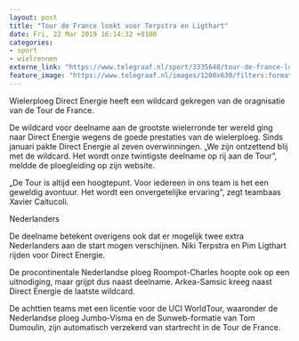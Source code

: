 ```yaml
---
layout: post
title: "Tour de France lonkt voor Terpstra en Ligthart"
date: Fri, 22 Mar 2019 16:14:32 +0100
categories: 
- sport 
- wielrennen 
externe_link: "https://www.telegraaf.nl/sport/3335640/tour-de-france-lonkt-voor-terpstra-en-ligthart"
feature_image: "https://www.telegraaf.nl/images/1200x630/filters:format(jpeg):quality(80)/cdn-kiosk-api.telegraaf.nl/57277c76-4cbb-11e9-8226-0255c322e81b.jpg"
---
```


<p class="intro">Wielerploeg Direct Energie heeft een wildcard gekregen van de oragnisatie van de Tour de France.</p> <p>De wildcard voor deelname aan de grootste wielerronde ter wereld ging naar Direct Energie wegens de goede prestaties van de wielerploeg. Sinds januari pakte Direct Energie al zeven overwinningen. „We zijn ontzettend blij met de wildcard. Het wordt onze twintigste deelname op rij aan de Tour”, meldde de ploegleiding op zijn website.</p><p>„De Tour is altijd een hoogtepunt. Voor iedereen in ons team is het een geweldig avontuur. Het wordt een onvergetelijke ervaring”, zegt teambaas Xavier Caitucoli.</p><p>Nederlanders</p><p>De deelname betekent overigens ook dat er mogelijk twee extra Nederlanders aan de start mogen verschijnen. Niki Terpstra en Pim Ligthart rijden voor Direct Energie.</p><p>De procontinentale Nederlandse ploeg Roompot-Charles hoopte ook op een uitnodiging, maar grijpt dus naast deelname. Arkea-Samsic kreeg naast Direct Energie de laatste wildcard.</p><p>De achttien teams met een licentie voor de UCI WorldTour, waaronder de Nederlandse ploeg Jumbo-Visma en de Sunweb-formatie van Tom Dumoulin, zijn automatisch verzekerd van startrecht in de Tour de France.</p>
